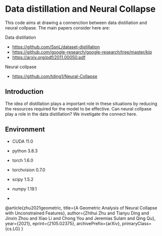 # Data distillation and Neural Collapse

This code aims at drawing a connenction between data distillation and neural collpase. The main papers consider here are:

Data distillation
- https://github.com/SsnL/dataset-distillation
- https://github.com/google-research/google-research/tree/master/kip
- https://arxiv.org/pdf/2011.00050.pdf

Neural collpase
- https://github.com/tding1/Neural-Collapse

## Introduction
The idea of distillation plays a important role in these situations by reducing the resources required for the model to be effective. Can neural collpase play a role in the data distillation? We invetigate the connect here.

## Environment

- CUDA 11.0
- python 3.8.3
- torch 1.6.0
- torchvision 0.7.0
- scipy 1.5.2
- numpy 1.19.1

- 


@article{zhu2021geometric,
      title={A Geometric Analysis of Neural Collapse with Unconstrained Features}, 
      author={Zhihui Zhu and Tianyu Ding and Jinxin Zhou and Xiao Li and Chong You and Jeremias Sulam and Qing Qu},
      year={2021},
      eprint={2105.02375},
      archivePrefix={arXiv},
      primaryClass={cs.LG}
}
```
